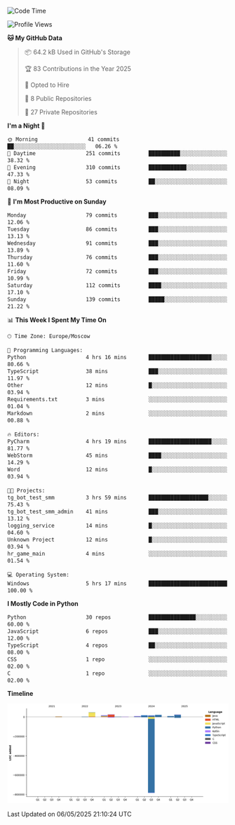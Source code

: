 <!--START_SECTION:waka-->
![Code Time](http://img.shields.io/badge/Code%20Time-664%20hrs%2038%20mins-blue)

![Profile Views](http://img.shields.io/badge/Profile%20Views-0-blue)

**🐱 My GitHub Data** 

> 📦 64.2 kB Used in GitHub's Storage 
 > 
> 🏆 83 Contributions in the Year 2025
 > 
> 💼 Opted to Hire
 > 
> 📜 8 Public Repositories 
 > 
> 🔑 27 Private Repositories 
 > 
**I'm a Night 🦉** 

```text
🌞 Morning                41 commits          ██░░░░░░░░░░░░░░░░░░░░░░░   06.26 % 
🌆 Daytime                251 commits         ██████████░░░░░░░░░░░░░░░   38.32 % 
🌃 Evening                310 commits         ████████████░░░░░░░░░░░░░   47.33 % 
🌙 Night                  53 commits          ██░░░░░░░░░░░░░░░░░░░░░░░   08.09 % 
```
📅 **I'm Most Productive on Sunday** 

```text
Monday                   79 commits          ███░░░░░░░░░░░░░░░░░░░░░░   12.06 % 
Tuesday                  86 commits          ███░░░░░░░░░░░░░░░░░░░░░░   13.13 % 
Wednesday                91 commits          ███░░░░░░░░░░░░░░░░░░░░░░   13.89 % 
Thursday                 76 commits          ███░░░░░░░░░░░░░░░░░░░░░░   11.60 % 
Friday                   72 commits          ███░░░░░░░░░░░░░░░░░░░░░░   10.99 % 
Saturday                 112 commits         ████░░░░░░░░░░░░░░░░░░░░░   17.10 % 
Sunday                   139 commits         █████░░░░░░░░░░░░░░░░░░░░   21.22 % 
```


📊 **This Week I Spent My Time On** 

```text
🕑︎ Time Zone: Europe/Moscow

💬 Programming Languages: 
Python                   4 hrs 16 mins       ████████████████████░░░░░   80.66 % 
TypeScript               38 mins             ███░░░░░░░░░░░░░░░░░░░░░░   11.97 % 
Other                    12 mins             █░░░░░░░░░░░░░░░░░░░░░░░░   03.94 % 
Requirements.txt         3 mins              ░░░░░░░░░░░░░░░░░░░░░░░░░   01.04 % 
Markdown                 2 mins              ░░░░░░░░░░░░░░░░░░░░░░░░░   00.88 % 

🔥 Editors: 
PyCharm                  4 hrs 19 mins       ████████████████████░░░░░   81.77 % 
WebStorm                 45 mins             ████░░░░░░░░░░░░░░░░░░░░░   14.29 % 
Word                     12 mins             █░░░░░░░░░░░░░░░░░░░░░░░░   03.94 % 

🐱‍💻 Projects: 
tg_bot_test_smm          3 hrs 59 mins       ███████████████████░░░░░░   75.43 % 
tg_bot_test_smm_admin    41 mins             ███░░░░░░░░░░░░░░░░░░░░░░   13.12 % 
logging_service          14 mins             █░░░░░░░░░░░░░░░░░░░░░░░░   04.60 % 
Unknown Project          12 mins             █░░░░░░░░░░░░░░░░░░░░░░░░   03.94 % 
hr_game_main             4 mins              ░░░░░░░░░░░░░░░░░░░░░░░░░   01.54 % 

💻 Operating System: 
Windows                  5 hrs 17 mins       █████████████████████████   100.00 % 
```

**I Mostly Code in Python** 

```text
Python                   30 repos            ███████████████░░░░░░░░░░   60.00 % 
JavaScript               6 repos             ███░░░░░░░░░░░░░░░░░░░░░░   12.00 % 
TypeScript               4 repos             ██░░░░░░░░░░░░░░░░░░░░░░░   08.00 % 
CSS                      1 repo              ░░░░░░░░░░░░░░░░░░░░░░░░░   02.00 % 
C                        1 repo              ░░░░░░░░░░░░░░░░░░░░░░░░░   02.00 % 
```



**Timeline**

![Lines of Code chart](https://raw.githubusercontent.com/adlemx/adlemx/main/assets/bar_graph.png)


 Last Updated on 06/05/2025 21:10:24 UTC
<!--END_SECTION:waka-->
